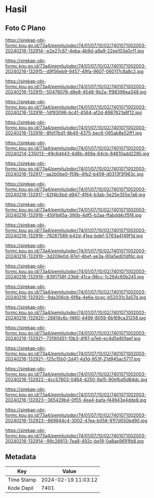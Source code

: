 # Hasil

## Foto C Plano

https://sirekap-obj-formc.kpu.go.id/73a4/pemilu/pdpr/74/01/07/10/02/7401071002003-20240216-132914--e2e27c87-4eba-4b9d-a9a9-22ee103a0cf1.jpg

https://sirekap-obj-formc.kpu.go.id/73a4/pemilu/pdpr/74/01/07/10/02/7401071002003-20240216-132915--d9f56eb9-9457-49fa-9607-060117c8a8c2.jpg

https://sirekap-obj-formc.kpu.go.id/73a4/pemilu/pdpr/74/01/07/10/02/7401071002003-20240216-132915--50478078-d8e8-4548-9b2a-1f98396ea348.jpg

https://sirekap-obj-formc.kpu.go.id/73a4/pemilu/pdpr/74/01/07/10/02/7401071002003-20240216-132916--1df93096-bc41-4564-af2d-8987621a8f12.jpg

https://sirekap-obj-formc.kpu.go.id/73a4/pemilu/pdpr/74/01/07/10/02/7401071002003-20240216-132916--8fd17bd1-8b49-4375-bec6-065ab8e52ff1.jpg

https://sirekap-obj-formc.kpu.go.id/73a4/pemilu/pdpr/74/01/07/10/02/7401071002003-20240214-235013--49c6d443-4d8b-469a-84cb-84610add2285.jpg

https://sirekap-obj-formc.kpu.go.id/73a4/pemilu/pdpr/74/01/07/10/02/7401071002003-20240216-132917--aa2b0be0-f59b-4fb2-b409-d0313f3f963c.jpg

https://sirekap-obj-formc.kpu.go.id/73a4/pemilu/pdpr/74/01/07/10/02/7401071002003-20240216-132917--62f4b3bd-d947-4f64-b3ab-5e25e355e7a6.jpg

https://sirekap-obj-formc.kpu.go.id/73a4/pemilu/pdpr/74/01/07/10/02/7401071002003-20240216-132918--4591b65a-390b-4df5-b2aa-ffabdd4cf5f8.jpg

https://sirekap-obj-formc.kpu.go.id/73a4/pemilu/pdpr/74/01/07/10/02/7401071002003-20240216-132918--78287589-b42d-41ea-bdef-5763a4149f1d.jpg

https://sirekap-obj-formc.kpu.go.id/73a4/pemilu/pdpr/74/01/07/10/02/7401071002003-20240216-132919--3d209e0d-97e1-4bef-ae3a-90a5ed01df6c.jpg

https://sirekap-obj-formc.kpu.go.id/73a4/pemilu/pdpr/74/01/07/10/02/7401071002003-20240216-132919--8391756f-23b6-41ca-98cc-1c264c60b245.jpg

https://sirekap-obj-formc.kpu.go.id/73a4/pemilu/pdpr/74/01/07/10/02/7401071002003-20240216-132920--9da306cb-6f8a-4e6a-bcec-b52031c3a57d.jpg

https://sirekap-obj-formc.kpu.go.id/73a4/pemilu/pdpr/74/01/07/10/02/7401071002003-20240216-132920--26814c6c-f460-4499-8059-6b169ca31208.jpg

https://sirekap-obj-formc.kpu.go.id/73a4/pemilu/pdpr/74/01/07/10/02/7401071002003-20240216-132921--73190451-10b3-4f61-a7eb-ec4d5e80faef.jpg

https://sirekap-obj-formc.kpu.go.id/73a4/pemilu/pdpr/74/01/07/10/02/7401071002003-20240216-132921--125c15b0-2d41-4d1d-953f-21d945ac5717.jpg

https://sirekap-obj-formc.kpu.go.id/73a4/pemilu/pdpr/74/01/07/10/02/7401071002003-20240216-132922--4cc57803-0464-4250-9a15-90efbd5d84dc.jpg

https://sirekap-obj-formc.kpu.go.id/73a4/pemilu/pdpr/74/01/07/10/02/7401071002003-20240216-132923--365429b4-0f55-4ea4-bafa-f44943e4dde8.jpg

https://sirekap-obj-formc.kpu.go.id/73a4/pemilu/pdpr/74/01/07/10/02/7401071002003-20240216-132923--869944c4-3002-47ea-b058-91f7d550bd90.jpg

https://sirekap-obj-formc.kpu.go.id/73a4/pemilu/pdpr/74/01/07/10/02/7401071002003-20240216-132914--99c26613-7ea8-492c-be19-0a8ae9691fb8.jpg


## Metadata

| Key        | Value               |
| ---------- | ------------------- |
| Time Stamp | 2024-02-19 11:03:12 |
| Kode Dapil | 7401                |



